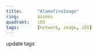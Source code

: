 ```yaml
---
title:      "AlamofireImage"
ring:       assess
quadrant:   iOS
tags:       [network, image, iOS]
---
```


update tags
